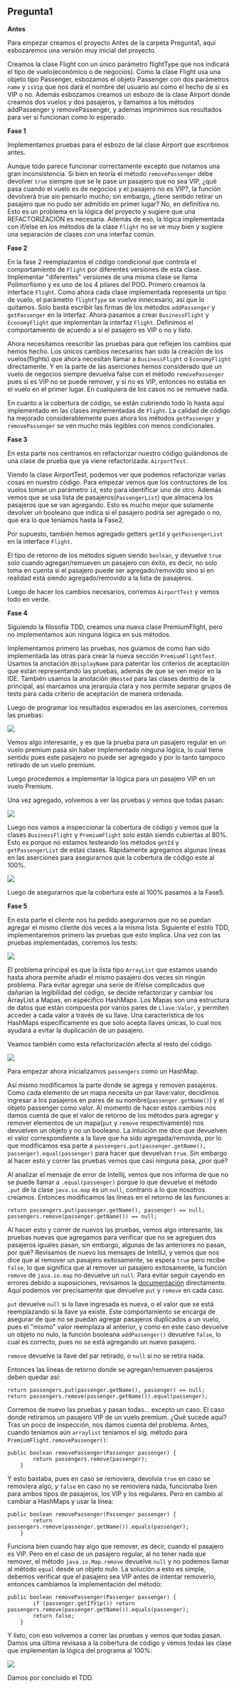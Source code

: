 ## Pregunta1

**Antes**

Para empezar creamos el proyecto Antes de la carpeta Pregunta1, aquí esbozaremos una versión muy inicial del proyecto.

Creamos la clase Flight con un único parámetro flightType que nos indicará el tipo de vuelo(económico o de negocios).
Como la clase Flight usa una objeto tipo Passenger, esbozamos el objeto Passenger con dos parámetros `name` y `isVip` que nos dará el nombre del usuario así como el hecho de si es VIP o no. 
Además esbozamos creamos un esbozo de la clase Airport donde creamos dos vuelos y dos pasajeros, y llamamos a los métodos addPassenger y removePassenger, y ademas imprimimos sus resultados para ver si funcionan como lo esperado.

**Fase 1**

Implementamos pruebas para el esbozo de lal clase Airport que escribimos antes.

Aunque todo parece funcionar correctamente excepto que notamos una gran inconsistencia. Si bien en teoría el método `removePassenger` debe devolver `true` siempre que se le pase un pasajero que no sea VIP, ¿qué pasa cuando el vuelo es de negocios y el pasajero no es VIP?, la función devolverá true sin pensarlo mucho; sin embargo, ¿tiene sentido retirar un pasajero que no pudo ser admitido en primer lugar? No, en definitiva no. Esto es un problema en la lógica del proyecto y sugiere que una REFACTORIZACIÓN es necesaria. Además de eso, la lógica implementada con if/else en los métodos de la clase `Flight` no se ve muy bien y sugiere una separación de clases con una interfaz común.

**Fase 2**

En la fase 2 reemplazamos el código condicional que controla el comportamiento de `Flight` por diferentes versiones de esta clase. Implementar "diferentes" versiones de una misma clase se llama Polimorfismo y es uno de los 4 pilares del POO. Primero creamos la interface `Flight`. Como ahora cada clase implementada representa un tipo de vuelo, el parámetro `flightType` se vuelve innecesario, así que lo quitamos. Solo basta escribir las firmas de los métodos `addPassenger` y  `getPassenger` en la interfaz. Ahora pasamos a crear `BusinessFlight` y `EconomyFlight` que implementan la interfaz `Flight`. Definimos el comportamiento de acuerdo a si el pasajero es VIP o no y listo.

Ahora necesitamos reescribir las pruebas para que reflejen los cambios que hemos hecho.
Los únicos cambios necesarios han sido la creación de los vuelos(flights) que ahora necesitan llamar a `BusinessFlight` o `EconomyFlight` directamente. Y en la parte de las aserciones hemos considerado que un vuelo de negocios siempre devuelva false con el método `removePassenger` pues si es VIP no se puede remover, y si no es VIP, entonces no estaba en el vuelo en el primer lugar. En cualquiera de los casos no se remueve nada.

En cuanto a la cobertura de código, se están cubriendo todo lo hasta aquí implementado en las clases implementadas de `Flight`.
La calidad de código ha mejorado considerablemente pues ahora los métodos `getPassenger` y `removePassenger` se ven mucho más legibles con menos condicionales.

**Fase 3**

En esta parte nos centramos en refactorizar nuestro código guiándonos de una clase de prueba que ya viene refactorizada: `AirportTest`.

Viendo la clase AirportTest, podemos ver que podemos refactorizar varias cosas en nuestro código.
Para empezar vemos que los contructores de los vuelos toman un parámetro `id`, esto para identificar uno de otro. Además vemos que se usa lista de pasajeros(`PassengerList`) que almacena los pasajeros que se van agregando. Esto es mucho mejor que solamente devolver un booleano que indica si el pasajero podría ser agregado o no, que era lo que teníamos hasta la Fase2. 

Por supuesto, también hemos agregado getters `getId` y `getPassengerList` en la interface `Flight`.

El tipo de retorno de los métodos siguen siendo `boolean`, y devuelve `true` solo cuando agregan/remueven un pasajero con éxito, es decir, no solo toma en cuenta si el pasajero puede ser agregado/removido sino si en realidad está siendo agregado/removido a la lista de pasajeros.

Luego de hacer los cambios necesarios, corremos `AirportTest` y vemos todo en verde.

**Fase 4**

Siguiendo la filosofía TDD, creamos una nueva clase PremiumFlight, pero no implementamos aún ninguna lógica en sus métodos.

Implementamos primero las pruebas, nos guiamos de como han sido implementada las otras para crear la nueva sección `PremiumFlightTest`.
Usamos la anotación `@DisplayName` para patentar los criterios de aceptación que están representando las pruebas, además de que se ven mejor en la IDE.
También usamos la anotación `@Nested` para las clases dentro de la principal, así marcamos una jerarquía clara y nos permite separar grupos de tests para cada criterio de aceptación de manera ordenada.

Luego de programar los resultados esperados en las aserciones, corremos las pruebas:

![](https://github.com/carlosgian/CC-3S2-1/blob/master/ExamenFinal-3S2/images/preg1im1.png)

Vemos algo interesante, y es que la prueba para un pasajero regular en un vuelo premium pasa sin haber implementado ninguna lógica, lo cual tiene sentido pues este pasajero no puede ser agregado y por lo tanto tampoco retirado de un vuelo premium.

Luego procedemos a implementar la lógica para un pasajero VIP en un vuelo Premium.

Una vez agregado, volvemos a ver las pruebas y vemos que todas pasan:

![](https://github.com/carlosgian/CC-3S2-1/blob/master/ExamenFinal-3S2/images/preg1im2.png)

Luego nos vamos a inspeccionar la cobertura de código y vemos que la clases `BusinessFlight` y `PremiumFlight` solo están siendo cubiertas al 80%. Esto es porque no estamos testeando los métodos `getId` y `getPassengerList` de estas clases. Rápidamente agregamos algunas líneas en las aserciones para asegurarnos que la cobertura de código este al 100%.

![](https://github.com/carlosgian/CC-3S2-1/blob/master/ExamenFinal-3S2/images/preg1im3.png)

Luego de asegurarnos que la cobertura este al 100% pasamos a la Fase5.

**Fase 5**

En esta parte el cliente nos ha pedido asegurarnos que no se puedan agregar el mismo cliente dos veces a la misma lista. Siguiente el estilo TDD, implementaremos primero las pruebas que esto implica. Una vez con las pruebas implementadas, corremos los tests:

![](https://github.com/carlosgian/CC-3S2-1/blob/master/ExamenFinal-3S2/images/preg1im4.png)

El problema principal es que la lista tipo `ArrayList` que estamos usando hasta ahora permite añadir el mismo pasajero dos veces sin ningún problema. Para evitar agregar una serie de if/else complicados que dañarían la legibilidad del código, se decide refactorizar y cambiar los ArrayList a Mapas, en espécifico HashMaps. Los Mapas son una estructura de datos que están compuesta por varios pares de `Llave:Valor`, y permiten acceder a cada valor a través de su llave. Una característica de los HashMaps específicamente es que solo acepta llaves únicas, lo cual nos ayudará a evitar la duplicación de un pasajero.

Veamos también como esta refactorización afecta al resto del código.

![](https://github.com/carlosgian/CC-3S2-1/blob/master/ExamenFinal-3S2/images/preg1im5.png)

Para empezar ahora inicializamos `passengers` como un HashMap. 

Así mismo modificamos la parte donde se agrega y removen pasajeros. Como cada elemento de un mapa necesita un par llave:valor, decidimos ingresar a los pasajeros en pares de su nombre(`passenger.getName()`) y el objeto passenger como valor. Al momento de hacer estos cambios nos damos cuenta de que el valor de retorno de los métodos para agregar y remover elementos de un mapa(`put` y `remove` respectivamente) nos devuelven un objeto y no un booleano. La intuición me dice que devuelven el valor correspondiente a la llave que ha sido agregada/removida, por lo que modificamos esa parte a `passengers.put(passenger.getName(), passenger).equal(passenger)` para hacer que devuelvan `true`. Sin embargo al hacer esto y correr las pruebas vemos que casi ninguna pasa, ¿por qué?

Al analizar el mensaje de error de Intellij, vemos que nos informa de que no se puede llamar a `.equal(passenger)` porque lo que devuelve el método `.put` de la clase `java.io.map` es un `null`, contrario a lo que nosotros creíamos. Entonces modificamos las líneas en el retorno de las funciones a:
```
return passengers.put(passenger.getName(), passenger) == null;
passengers.remove(passenger.getName()) == null;
```
Al hacer esto y correr de nuevos las pruebas, vemos algo interesante, las pruebas nuevas que agregamos para verificar que no se agreguen dos pasajeros iguales pasan, sin embargo, algunas de las anteriores no pasan, por qué? Revisamos de nuevo los mensajes de IntelliJ, y vemos que nos dice que al remover un pasajero exitosamente, se espera `true` pero recibe `false`, lo que significa que al remover un pasajero exitosamente, la función `remove` de `java.io.map` no devuelve un `null`. Para evitar seguir cayendo en errores debido a suposiciones, revisamos la [documentación](https://docs.oracle.com/javase/8/docs/api/java/util/Map.html) directamente. Aquí podemos ver precisamente que devuelve `put` y `remove` en cada caso. 

`put` devuelve `null` si la llave ingresada es nueva, o el valor que se está reemplazando si la llave ya existe. Este comportamiento se encarga de asegurar de que no se puedan agregar pasajeros duplicados a un vuelo, pues el "mismo" valor reemplaza al anterior, y como en este caso devuelve un objeto no nulo, la función booleana `addPassenger()` devuelve `false`, lo cual es correcto, pues no se está agregando un nuevo pasajero.

`remove` devuelve la llave del par retirado, o `null` si no se retira nada.

Entonces las líneas de retorno donde se agregan/remueven pasajeros deben quedar así:
```
return passengers.put(passenger.getName(), passenger) == null;
return passengers.remove(passenger.getName()).equal(passenger);
```
Corremos de nuevo las pruebas y pasan todas... excepto un caso. El caso donde retiramos un pasajero VIP de un vuelo premium. ¿Qué sucede aquí?
Tras un poco de inspección, nos damos cuenta del problema. Antes, cuando teníamos aún `arraylist` teníamos el sig. método para `PremiumFlight.removePassenger()`:
```
public boolean removePassenger(Passenger passenger) {
        return passengers.remove(passenger);
    }
```
Y esto bastaba, pues en caso se removiera, devolvía `true` en caso se removiera algo, y `false` en caso no se removiera nada, funcionaba bien para ambos tipos de pasajeros, los VIP y los regulares. Pero en cambio al cambiar a HashMaps y usar la línea:
```
public boolean removePassenger(Passenger passenger) {
        return passengers.remove(passenger.getName()).equals(passenger);
    }
```
Funciona bien cuando hay algo que remover, es decir, cuando el pasajero es VIP. Pero en el caso de un pasajero regular, al no tener nada que remover, el método `java.io.Map.remove` devuelve `null` y no podemos llamar al método `equal` desde un objeto nulo. La solución a esto es simple, debemos verificar que el pasajero sea VIP antes de intentar removerlo, entonces cambiamos la implementación del método:
```
public boolean removePassenger(Passenger passenger) {
        if (passenger.getIfVip()) return passengers.remove(passenger.getName()).equals(passenger);
        return false;
    }
```
Y listo, con eso volvemos a correr las pruebas y vemos que todas pasan. Damos una última revisasa a la cobertura de código y vemos todas las clase que implementan la lógica del programa al 100%:

![](https://github.com/carlosgian/CC-3S2-1/blob/master/ExamenFinal-3S2/images/preg1im6.png)

Damos por concluido el TDD.

